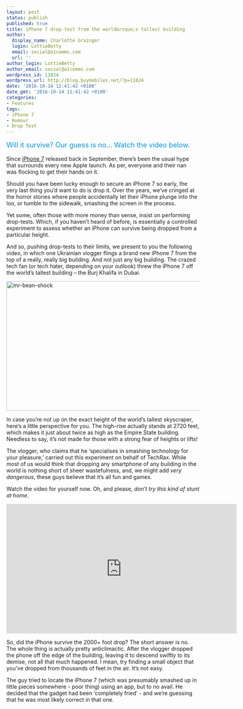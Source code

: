 ```yaml
---
layout: post
status: publish
published: true
title: iPhone 7 drop-test from the world&rsquo;s tallest building
author:
  display_name: Charlotte Grainger
  login: LottieBetty
  email: social@a1comms.com
  url: ''
author_login: LottieBetty
author_email: social@a1comms.com
wordpress_id: 11824
wordpress_url: http://blog.buymobiles.net/?p=11824
date: '2016-10-14 12:41:42 +0100'
date_gmt: '2016-10-14 11:41:42 +0100'
categories:
- Features
tags:
- iPhone 7
- Humour
- Drop Test
---
```

<p><span class="postStandFirst" style="color: #0896d5; line-height: 26px; font-size: 18px;">Will it survive? Our guess is no&hellip; Watch the video below.</span></p>
<p>Since <a href="http://www.buymobiles.net/apple/iphone-7-32gb-black" target="_blank">iPhone 7</a> released back in September, there&rsquo;s been the usual hype that surrounds every new Apple launch. As per, everyone and their nan was&nbsp;flocking to get their hands on it.</p>
<p>Should you have been lucky enough to secure an iPhone 7 so early, the very last thing you&rsquo;d want to do is drop it. Over the years, we&rsquo;ve cringed at the horror stories where people accidentally let their iPhone plunge into the loo, or tumble to the sidewalk, smashing the screen in the process.</p>
<p>Yet some, often those with more money than sense, insist on performing drop-tests. Which, if you haven&rsquo;t heard of before, is essentially a controlled experiment to assess whether an iPhone can survive being dropped from a particular height.</p>
<p>And so, pushing drop-tests to their limits, we present to you the following video, in which one Ukrainian vlogger flings a brand new iPhone 7 from the top of a really, really big building. And not just any big building. The crazed tech fan (or tech hater, depending on your outlook) threw the iPhone 7 off the world&rsquo;s tallest building &ndash; the Burj Khalifa in Dubai.</p>
<p><img class="aligncenter wp-image-11825" src="https://a1comms-blog-buymobiles.storage.googleapis.com/2016/10/Mr-Bean-Shock.gif" alt="mr-bean-shock" width="600" height="338" /></p>
<p>In case you&rsquo;re not up on the exact height of the world&rsquo;s tallest skyscraper, here&rsquo;s a little perspective for you. The high-rise actually stands at 2720 feet, which makes it just about twice as high as the Empire State building. Needless to say, it&rsquo;s not made for those with a strong fear of heights or lifts!</p>
<p>The vlogger, who claims that he &lsquo;specialises in smashing technology for your pleasure,&rsquo; carried out this experiment on behalf of TechRax. While most of us would think that dropping any smartphone of any building in the world is nothing short of sheer wastefulness, and, we might add <em>very dangerous</em>, these guys believe that it&rsquo;s all fun and games.</p>
<p>Watch the video for yourself now. Oh, and please, <em>don&rsquo;t try this kind of stunt at home</em>.</p>
<p><iframe src="https://www.youtube.com/embed/QGGPSV_sUNY" width="600" height="338" frameborder="0" allowfullscreen="allowfullscreen"></iframe></p>
<p>So, did the iPhone survive the 2000+ foot drop? The short answer is no. The whole thing is actually pretty anticlimactic. After the vlogger dropped the phone off the edge of the building, leaving it to descend swiftly to its demise, not all that much happened. I mean, try finding a small object that you&rsquo;ve dropped from thousands of feet in the air. It&rsquo;s not easy.</p>
<p>The guy tried to locate the iPhone 7 (which was presumably smashed up in little pieces somewhere - poor thing) using an app, but to no avail. He decided that the gadget had been &lsquo;completely fried&rsquo; - and we&rsquo;re guessing that he was most likely correct in that one.</p>
